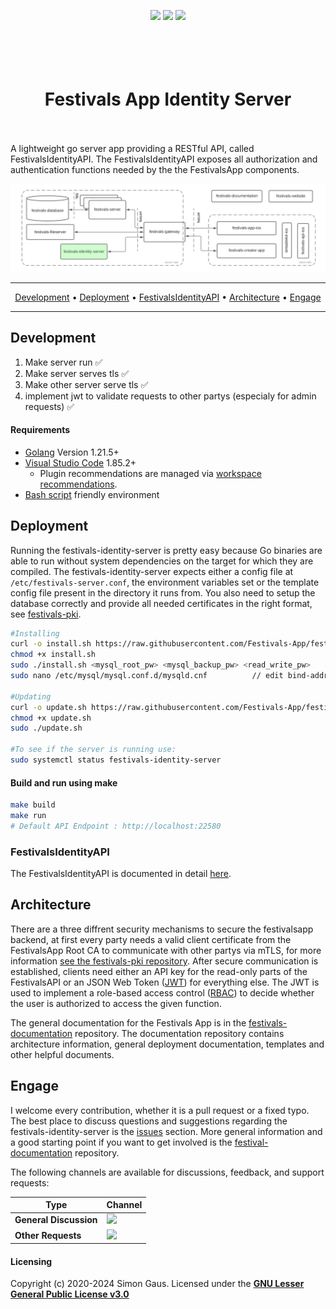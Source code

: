 <p align="center">
   <a href="https://github.com/festivals-app/festivals-identity-server/commits/" title="Last Commit"><img src="https://img.shields.io/github/last-commit/festivals-app/festivals-identity-server?style=flat"></a>
   <a href="https://github.com/festivals-app/festivals-identity-server/issues" title="Open Issues"><img src="https://img.shields.io/github/issues/festivals-app/festivals-identity-server?style=flat"></a>
   <a href="./LICENSE" title="License"><img src="https://img.shields.io/github/license/festivals-app/festivals-identity-server.svg"></a>
</p>

<h1 align="center">
  <br/><br/>
    Festivals App Identity Server
  <br/><br/>
</h1>

A lightweight go server app providing a RESTful API, called FestivalsIdentityAPI. The FestivalsIdentityAPI exposes all authorization and authentication functions needed by the the FestivalsApp components.

![Figure 1: Architecture Overview Highlighted](https://github.com/Festivals-App/festivals-documentation/blob/main/images/architecture/overview_id.png "Figure 1: Architecture Overview Highlighted")

<hr/>
<p align="center">
  <a href="#development">Development</a> •
  <a href="#deployment">Deployment</a> •
  <a href="#festivalsidentityapi">FestivalsIdentityAPI</a> •
  <a href="#architecture">Architecture</a> •
  <a href="#engage">Engage</a>
</p>
<hr/>

## Development

1. Make server run ✅
2. Make server serves tls ✅
3. Make other server serve tls ✅
4. implement jwt to validate requests to other partys (especialy for admin requests) ✅

#### Requirements
- [Golang](https://go.dev/) Version 1.21.5+
- [Visual Studio Code](https://code.visualstudio.com/download) 1.85.2+
    * Plugin recommendations are managed via [workspace recommendations](https://code.visualstudio.com/docs/editor/extension-marketplace#_recommended-extensions).
- [Bash script](https://en.wikipedia.org/wiki/Bash_(Unix_shell)) friendly environment

## Deployment
Running the festivals-identity-server is pretty easy because Go binaries are able to run without system dependencies 
on the target for which they are compiled. The festivals-identity-server expects either a config file at `/etc/festivals-server.conf`,
the environment variables set or the template config file present in the directory it runs from. 
You also need to setup the database correctly and provide all needed certificates in the right format, see [festivals-pki](https://github.com/Festivals-App/festivals-pki).

```bash
#Installing
curl -o install.sh https://raw.githubusercontent.com/Festivals-App/festivals-identity-server/master/operation/install.sh
chmod +x install.sh
sudo ./install.sh <mysql_root_pw> <mysql_backup_pw> <read_write_pw>
sudo nano /etc/mysql/mysql.conf.d/mysqld.cnf          // edit bind-address=<private-ip>

#Updating
curl -o update.sh https://raw.githubusercontent.com/Festivals-App/festivals-identity-server/master/operation/update.sh
chmod +x update.sh
sudo ./update.sh

#To see if the server is running use:
sudo systemctl status festivals-identity-server
```

#### Build and run using make
```bash
make build
make run
# Default API Endpoint : http://localhost:22580
```

### FestivalsIdentityAPI

The FestivalsIdentityAPI is documented in detail [here](./DOCUMENTATION.md).

## Architecture
There are a three diffrent security mechanisms to secure the festivalsapp backend, at first every party needs a valid client certificate from the FestivalsApp Root CA to communicate with other partys via mTLS, for more information [see the festivals-pki repository](https://github.com/Festivals-App/festivals-pki). After secure communication is established, clients need either an API key for the read-only parts of the FestivalsAPI or an JSON Web Token ([JWT](https://de.wikipedia.org/wiki/JSON_Web_Token)) for everything else. The JWT is used to implement a role-based access control ([RBAC](https://de.wikipedia.org/wiki/Role_Based_Access_Control)) to decide whether the user is authorized to access the given function.

The general documentation for the Festivals App is in the [festivals-documentation](https://github.com/festivals-app/festivals-documentation) repository. 
The documentation repository contains architecture information, general deployment documentation, templates and other helpful documents.

## Engage
I welcome every contribution, whether it is a pull request or a fixed typo. The best place to discuss questions and suggestions regarding the festivals-identity-server is the [issues](https://github.com/festivals-app/festivals-identity-server/issues/) section. More general information and a good starting point if you want to get involved is the [festival-documentation](https://github.com/Festivals-App/festivals-documentation) repository.

The following channels are available for discussions, feedback, and support requests:

| Type                     | Channel                                                |
| ------------------------ | ------------------------------------------------------ |
| **General Discussion**   | <a href="https://github.com/festivals-app/festivals-documentation/issues/new/choose" title="General Discussion"><img src="https://img.shields.io/github/issues/festivals-app/festivals-documentation/question.svg?style=flat-square"></a> </a>   |
| **Other Requests**    | <a href="mailto:simon.cay.gaus@gmail.com" title="Email me"><img src="https://img.shields.io/badge/email-Simon-green?logo=mail.ru&style=flat-square&logoColor=white"></a>   |

#### Licensing
Copyright (c) 2020-2024 Simon Gaus. Licensed under the [**GNU Lesser General Public License v3.0**](./LICENSE)